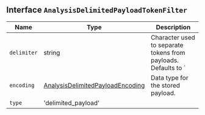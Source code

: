 ## Interface `AnalysisDelimitedPayloadTokenFilter`

| Name | Type | Description |
| - | - | - |
| `delimiter` | string | Character used to separate tokens from payloads. Defaults to `|`. |
| `encoding` | [AnalysisDelimitedPayloadEncoding](./AnalysisDelimitedPayloadEncoding.md) | Data type for the stored payload. |
| `type` | 'delimited_payload' | &nbsp; |
